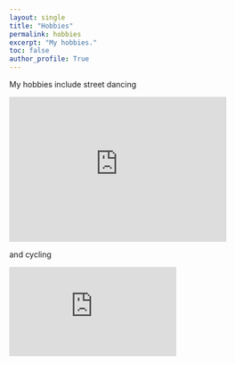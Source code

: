 ```yaml
---
layout: single
title: "Hobbies"
permalink: hobbies
excerpt: "My hobbies."
toc: false
author_profile: True
---
```

My hobbies include street dancing

<!-- SnapWidget -->
<iframe src="https://snapwidget.com/embed/517260" class="snapwidget-widget" allowTransparency="true" frameborder="0" scrolling="no" style="border:none; overflow:hidden; width:390px; height:260px"></iframe>

and cycling
<iframe height='160' width='300' frameborder='0' allowtransparency='true' scrolling='no' src='https://www.strava.com/athletes/279097/activity-summary/30206b3420aa22fe4263d10b30c442b46f51ff43'></iframe>